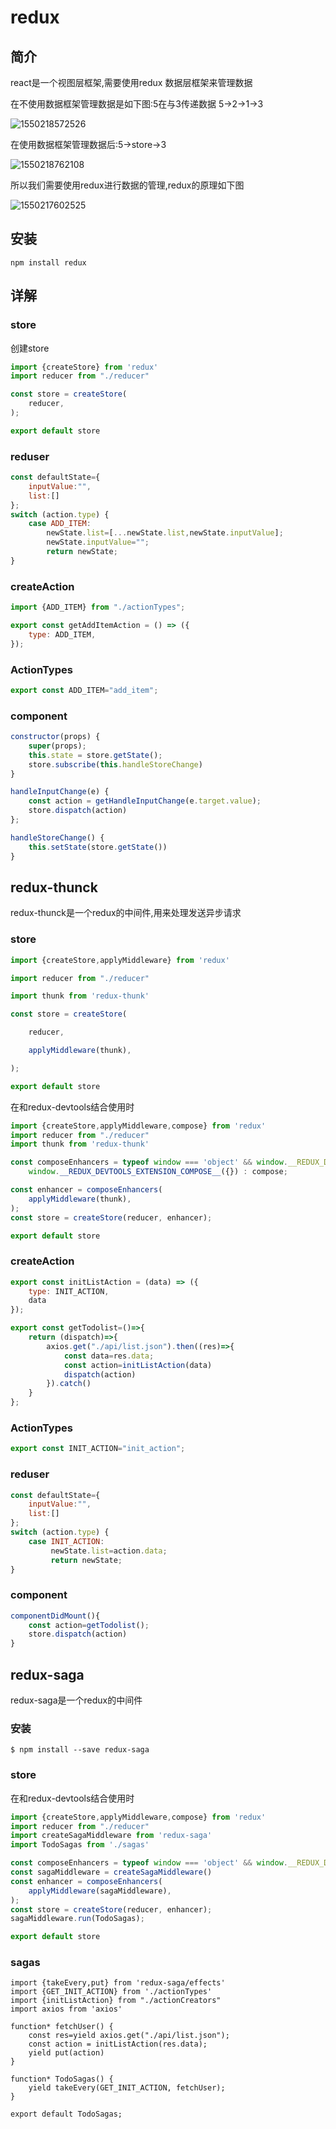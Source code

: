 # redux

## 简介

react是一个视图层框架,需要使用redux 数据层框架来管理数据

在不使用数据框架管理数据是如下图:5在与3传递数据   5->2->1->3

![1550218572526](/tmp/1550218572526.png)



在使用数据框架管理数据后:5->store->3

![1550218762108](/tmp/1550218762108.png)

所以我们需要使用redux进行数据的管理,redux的原理如下图

![1550217602525](/tmp/1550217602525.png)



## 安装

```shell
npm install redux
```

## 详解

### store

创建store

```js
import {createStore} from 'redux'
import reducer from "./reducer"

const store = createStore(
    reducer,
);

export default store
```

### reduser

```js
const defaultState={
    inputValue:"",
    list:[]
};
switch (action.type) {
    case ADD_ITEM:
        newState.list=[...newState.list,newState.inputValue];
        newState.inputValue="";
        return newState;
}
```

### createAction

```js
import {ADD_ITEM} from "./actionTypes";

export const getAddItemAction = () => ({
    type: ADD_ITEM,
});
```

### ActionTypes

```js
export const ADD_ITEM="add_item";
```

### component

```js
constructor(props) {
    super(props);
    this.state = store.getState();
    store.subscribe(this.handleStoreChange)
}

handleInputChange(e) {
    const action = getHandleInputChange(e.target.value);
    store.dispatch(action)
};

handleStoreChange() {
    this.setState(store.getState())
}
```

## redux-thunck

redux-thunck是一个redux的中间件,用来处理发送异步请求

### store

```js
import {createStore,applyMiddleware} from 'redux'

import reducer from "./reducer"

import thunk from 'redux-thunk'

const store = createStore(

    reducer,

    applyMiddleware(thunk),

);

export default store

```

在和redux-devtools结合使用时

```js
import {createStore,applyMiddleware,compose} from 'redux'
import reducer from "./reducer"
import thunk from 'redux-thunk'

const composeEnhancers = typeof window === 'object' && window.__REDUX_DEVTOOLS_EXTENSION_COMPOSE__ ?
    window.__REDUX_DEVTOOLS_EXTENSION_COMPOSE__({}) : compose;

const enhancer = composeEnhancers(
    applyMiddleware(thunk),
);
const store = createStore(reducer, enhancer);

export default store
```



### createAction

```js
export const initListAction = (data) => ({
    type: INIT_ACTION,
    data
});

export const getTodolist=()=>{
    return (dispatch)=>{
        axios.get("./api/list.json").then((res)=>{
            const data=res.data;
            const action=initListAction(data)
            dispatch(action)
        }).catch()
    }
};
```

### ActionTypes

```js
export const INIT_ACTION="init_action";
```

### reduser

```js
const defaultState={
    inputValue:"",
    list:[]
};
switch (action.type) {
	case INIT_ACTION:
         newState.list=action.data;
         return newState;
}      
```

### component

```js
componentDidMount(){
    const action=getTodolist();
    store.dispatch(action)
}
```



## redux-saga

redux-saga是一个redux的中间件

### 安装

```
$ npm install --save redux-saga
```

### store

在和redux-devtools结合使用时

```js
import {createStore,applyMiddleware,compose} from 'redux'
import reducer from "./reducer"
import createSagaMiddleware from 'redux-saga'
import TodoSagas from './sagas'

const composeEnhancers = typeof window === 'object' && window.__REDUX_DEVTOOLS_EXTENSION_COMPOSE__ ? window.__REDUX_DEVTOOLS_EXTENSION_COMPOSE__({}) : compose;
const sagaMiddleware = createSagaMiddleware()
const enhancer = composeEnhancers(
    applyMiddleware(sagaMiddleware),
);
const store = createStore(reducer, enhancer);
sagaMiddleware.run(TodoSagas);

export default store
```

### sagas

```
import {takeEvery,put} from 'redux-saga/effects'
import {GET_INIT_ACTION} from './actionTypes'
import {initListAction} from "./actionCreators"
import axios from 'axios'

function* fetchUser() {
    const res=yield axios.get("./api/list.json");
    const action = initListAction(res.data);
    yield put(action)
}

function* TodoSagas() {
    yield takeEvery(GET_INIT_ACTION, fetchUser);
}

export default TodoSagas;
```